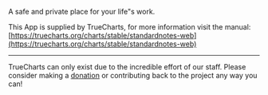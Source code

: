 A safe and private place for your life"s work.

This App is supplied by TrueCharts, for more information visit the manual: [https://truecharts.org/charts/stable/standardnotes-web](https://truecharts.org/charts/stable/standardnotes-web)

---

TrueCharts can only exist due to the incredible effort of our staff.
Please consider making a [donation](https://truecharts.org/sponsor) or contributing back to the project any way you can!

